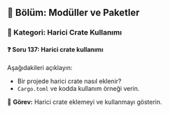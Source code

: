 ## 📘 Bölüm: Modüller ve Paketler  
### 🔹 Kategori: Harici Crate Kullanımı  
#### ❓ Soru 137: Harici crate kullanımı

Aşağıdakileri açıklayın:

- Bir projede harici crate nasıl eklenir?
- `Cargo.toml` ve kodda kullanım örneği verin.

🔧 **Görev:** Harici crate eklemeyi ve kullanmayı gösterin.
